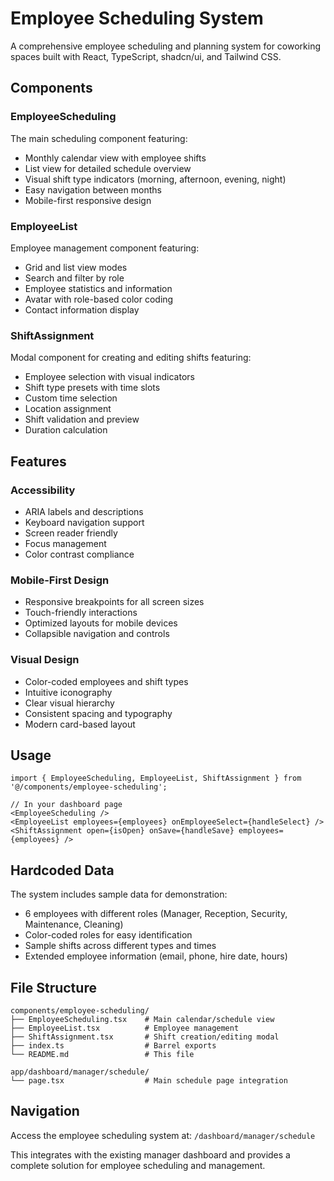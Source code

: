 # Employee Scheduling System

A comprehensive employee scheduling and planning system for coworking spaces built with React, TypeScript, shadcn/ui, and Tailwind CSS.

## Components

### EmployeeScheduling

The main scheduling component featuring:

- Monthly calendar view with employee shifts
- List view for detailed schedule overview
- Visual shift type indicators (morning, afternoon, evening, night)
- Easy navigation between months
- Mobile-first responsive design

### EmployeeList

Employee management component featuring:

- Grid and list view modes
- Search and filter by role
- Employee statistics and information
- Avatar with role-based color coding
- Contact information display

### ShiftAssignment

Modal component for creating and editing shifts featuring:

- Employee selection with visual indicators
- Shift type presets with time slots
- Custom time selection
- Location assignment
- Shift validation and preview
- Duration calculation

## Features

### Accessibility

- ARIA labels and descriptions
- Keyboard navigation support
- Screen reader friendly
- Focus management
- Color contrast compliance

### Mobile-First Design

- Responsive breakpoints for all screen sizes
- Touch-friendly interactions
- Optimized layouts for mobile devices
- Collapsible navigation and controls

### Visual Design

- Color-coded employees and shift types
- Intuitive iconography
- Clear visual hierarchy
- Consistent spacing and typography
- Modern card-based layout

## Usage

```tsx
import { EmployeeScheduling, EmployeeList, ShiftAssignment } from '@/components/employee-scheduling';

// In your dashboard page
<EmployeeScheduling />
<EmployeeList employees={employees} onEmployeeSelect={handleSelect} />
<ShiftAssignment open={isOpen} onSave={handleSave} employees={employees} />
```

## Hardcoded Data

The system includes sample data for demonstration:

- 6 employees with different roles (Manager, Reception, Security, Maintenance, Cleaning)
- Color-coded roles for easy identification
- Sample shifts across different types and times
- Extended employee information (email, phone, hire date, hours)

## File Structure

```
components/employee-scheduling/
├── EmployeeScheduling.tsx    # Main calendar/schedule view
├── EmployeeList.tsx          # Employee management
├── ShiftAssignment.tsx       # Shift creation/editing modal
├── index.ts                  # Barrel exports
└── README.md                 # This file

app/dashboard/manager/schedule/
└── page.tsx                  # Main schedule page integration
```

## Navigation

Access the employee scheduling system at:
`/dashboard/manager/schedule`

This integrates with the existing manager dashboard and provides a complete solution for employee scheduling and management.

